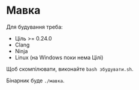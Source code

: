 # Мавка

Для будування треба:

- Ціль >= 0.24.0
- Clang
- Ninja
- Linux (на Windows поки нема Цілі)

Щоб скомпілювати, виконайте `bash збудувати.sh`.

Бінарник буде `./мавка`.